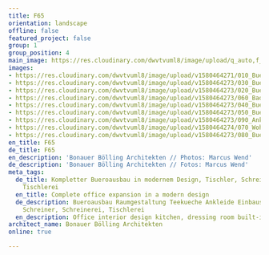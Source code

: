 ```yaml
---
title: F65
orientation: landscape
offline: false
featured_project: false
group: 1
group_position: 4
main_image: https://res.cloudinary.com/dwvtvuml8/image/upload/q_auto,f_auto,dpr_auto/v1580464271/010_Buero-Office-Raumgestaltung-Bueroausbau_xgyani.jpg
images:
- https://res.cloudinary.com/dwvtvuml8/image/upload/v1580464271/010_Buero-Office-Raumgestaltung-Bueroausbau_xgyani.jpg
- https://res.cloudinary.com/dwvtvuml8/image/upload/v1580464273/030_Buero-Office-Schreibtisch-Massivholztisch_mhyhbh.jpg
- https://res.cloudinary.com/dwvtvuml8/image/upload/v1580464273/020_Buero-Office-Teekueche-Kueche_njqxsu.jpg
- https://res.cloudinary.com/dwvtvuml8/image/upload/v1580464273/060_Badezimmer-Waschtisch-Badmoebel_nuu1kk.jpg
- https://res.cloudinary.com/dwvtvuml8/image/upload/v1580464273/040_Buero-Office-Griff-Schattenfuge_ueokzn.jpg
- https://res.cloudinary.com/dwvtvuml8/image/upload/v1580464273/050_Buero-Office-Interiordesign-Bueroausbau_blpbe4.jpg
- https://res.cloudinary.com/dwvtvuml8/image/upload/v1580464273/090_Ankleide-Garderobe-Einbauschrank-Empfangsbereich_zqvtfq.jpg
- https://res.cloudinary.com/dwvtvuml8/image/upload/v1580464274/070_Wohnzimmer-Buero-Office-Innenausbau-Design_zswamf.jpg
- https://res.cloudinary.com/dwvtvuml8/image/upload/v1580464273/080_Buero-Office-Bueroausbau-Treppe_xtv2cp.jpg
en_title: F65
de_title: F65
en_description: 'Bonauer Bölling Architekten // Photos: Marcus Wend'
de_description: 'Bonauer Bölling Architekten // Fotos: Marcus Wend'
meta_tags:
  de_title: Kompletter Bueroausbau in modernem Design, Tischler, Schreiner, Schreinerei,
    Tischlerei
  en_title: Complete office expansion in a modern design
  de_description: Bueroausbau Raumgestaltung Teekueche Ankleide Einbauschrank, Tischler,
    Schreiner, Schreinerei, Tischlerei
  en_description: Office interior design kitchen, dressing room built-in wardrobe
architect_name: Bonauer Bölling Architekten
online: true

---
```

